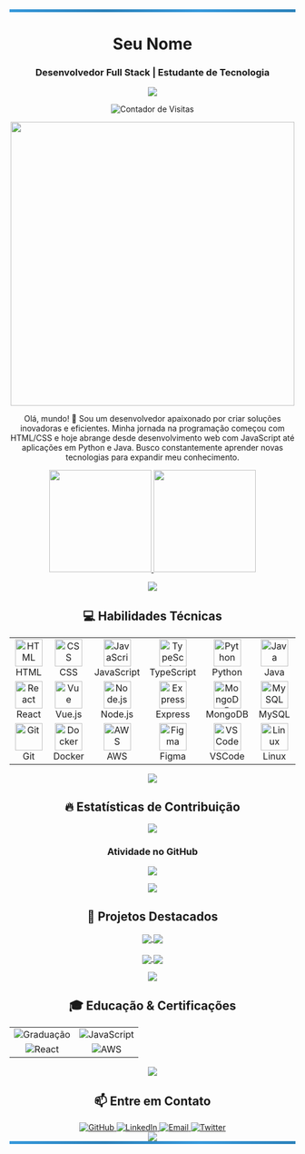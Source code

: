 <div align="center">
  <!-- Borda superior com efeito gradiente -->
  <div style="width:100%; height:5px; background: linear-gradient(90deg, #3498db, #2980b9, #3498db, #2980b9);"></div>
  
  <h1 align="center">Seu Nome</h1>
  <h3 align="center">Desenvolvedor Full Stack | Estudante de Tecnologia</h3>
  
  <p align="center">
    <img src="https://readme-typing-svg.herokuapp.com?font=Fira+Code&size=22&duration=3000&pause=1000&color=3498db&center=true&vCenter=true&width=440&lines=Desenvolvedor+Web;Entusiasta+de+Python;Apaixonado+por+JavaScript;Solucionador+de+Problemas" />
  </p>

  <!-- Badge contador de visitantes -->
  <p align="center">
    <img src="https://komarev.com/ghpvc/?username=KaueSilva04&style=for-the-badge&color=3498db" alt="Contador de Visitas" />
  </p>
</div>

<p align="center">
  <img src="https://user-images.githubusercontent.com/74038190/212750155-3ceddfbd-19d3-40a3-87af-8d329c8323c4.gif" width="500" />
</p>

<p align="center">
  Olá, mundo! 👋 Sou um desenvolvedor apaixonado por criar soluções inovadoras e eficientes. Minha jornada na programação começou com HTML/CSS e hoje abrange desde desenvolvimento web com JavaScript até aplicações em Python e Java. Busco constantemente aprender novas tecnologias para expandir meu conhecimento.
</p>

<!-- Cards de estatísticas -->
<div align="center">
  <a href="https://github.com/KaueSilva04">
    <img height="180em" src="https://github-readme-stats.vercel.app/api?username=KaueSilva04&show_icons=true&theme=tokyonight&hide_border=true&count_private=true&bg_color=00000000&include_all_commits=true&rank_icon=github" />
    <img height="180em" src="https://github-readme-stats.vercel.app/api/top-langs/?username=KaueSilva04&layout=compact&theme=tokyonight&hide_border=true&bg_color=00000000" />
  </a>
</div>

<!-- Divisor estilizado -->
<p align="center">
  <img src="https://raw.githubusercontent.com/andreasbm/readme/master/assets/lines/rainbow.png" />
</p>

<h2 align="center">💻 Habilidades Técnicas</h2>

<!-- Stack de tecnologias em layout de grade -->
<div align="center">
  <table>
    <tr>
      <td align="center" width="96">
        <img src="https://skillicons.dev/icons?i=html" width="48" height="48" alt="HTML" />
        <br>HTML
      </td>
      <td align="center" width="96">
        <img src="https://skillicons.dev/icons?i=css" width="48" height="48" alt="CSS" />
        <br>CSS
      </td>
      <td align="center" width="96">
        <img src="https://skillicons.dev/icons?i=js" width="48" height="48" alt="JavaScript" />
        <br>JavaScript
      </td>
      <td align="center" width="96">
        <img src="https://skillicons.dev/icons?i=ts" width="48" height="48" alt="TypeScript" />
        <br>TypeScript
      </td>
      <td align="center" width="96">
        <img src="https://skillicons.dev/icons?i=py" width="48" height="48" alt="Python" />
        <br>Python
      </td>
      <td align="center" width="96">
        <img src="https://skillicons.dev/icons?i=java" width="48" height="48" alt="Java" />
        <br>Java
      </td>
    </tr>
    <tr>
      <td align="center" width="96">
        <img src="https://skillicons.dev/icons?i=react" width="48" height="48" alt="React" />
        <br>React
      </td>
      <td align="center" width="96">
        <img src="https://skillicons.dev/icons?i=vue" width="48" height="48" alt="Vue" />
        <br>Vue.js
      </td>
      <td align="center" width="96">
        <img src="https://skillicons.dev/icons?i=nodejs" width="48" height="48" alt="Node.js" />
        <br>Node.js
      </td>
      <td align="center" width="96">
        <img src="https://skillicons.dev/icons?i=express" width="48" height="48" alt="Express" />
        <br>Express
      </td>
      <td align="center" width="96">
        <img src="https://skillicons.dev/icons?i=mongodb" width="48" height="48" alt="MongoDB" />
        <br>MongoDB
      </td>
      <td align="center" width="96">
        <img src="https://skillicons.dev/icons?i=mysql" width="48" height="48" alt="MySQL" />
        <br>MySQL
      </td>
    </tr>
    <tr>
      <td align="center" width="96">
        <img src="https://skillicons.dev/icons?i=git" width="48" height="48" alt="Git" />
        <br>Git
      </td>
      <td align="center" width="96">
        <img src="https://skillicons.dev/icons?i=docker" width="48" height="48" alt="Docker" />
        <br>Docker
      </td>
      <td align="center" width="96">
        <img src="https://skillicons.dev/icons?i=aws" width="48" height="48" alt="AWS" />
        <br>AWS
      </td>
      <td align="center" width="96">
        <img src="https://skillicons.dev/icons?i=figma" width="48" height="48" alt="Figma" />
        <br>Figma
      </td>
      <td align="center" width="96">
        <img src="https://skillicons.dev/icons?i=vscode" width="48" height="48" alt="VSCode" />
        <br>VSCode
      </td>
      <td align="center" width="96">
        <img src="https://skillicons.dev/icons?i=linux" width="48" height="48" alt="Linux" />
        <br>Linux
      </td>
    </tr>
  </table>
</div>

<!-- Divisor estilizado -->
<p align="center">
  <img src="https://raw.githubusercontent.com/andreasbm/readme/master/assets/lines/rainbow.png" />
</p>

<h2 align="center">🔥 Estatísticas de Contribuição</h2>

<!-- Gráfico de contribuições estilizado -->
<div align="center">
  <img src="https://github-readme-streak-stats.herokuapp.com/?user=KaueSilva04&theme=tokyonight&hide_border=true&background=00000000&stroke=3498db&ring=2980b9&fire=2980b9&currStreakNum=3498db&sideNums=3498db&currStreakLabel=3498db&sideLabels=3498db&dates=2980b9" />
</div>

<!-- Gráfico de atividade -->
<div align="center">
  <h3>Atividade no GitHub</h3>
  <img src="https://github-profile-summary-cards.vercel.app/api/cards/profile-details?username=KaueSilva04&theme=tokyonight" />
</div>

<!-- Divisor estilizado -->
<p align="center">
  <img src="https://raw.githubusercontent.com/andreasbm/readme/master/assets/lines/rainbow.png" />
</p>

<h2 align="center">🚀 Projetos Destacados</h2>

<!-- Cards de repositórios -->
<div align="center">
  <a href="https://github.com/KaueSilva04/projeto-1">
    <img align="center" src="https://github-readme-stats.vercel.app/api/pin/?username=KaueSilva04&repo=projeto-1&theme=tokyonight&hide_border=true&bg_color=00000000" />
  </a>
  <a href="https://github.com/KaueSilva04/projeto-2">
    <img align="center" src="https://github-readme-stats.vercel.app/api/pin/?username=KaueSilva04&repo=projeto-2&theme=tokyonight&hide_border=true&bg_color=00000000" />
  </a>
</div>
<br>
<div align="center">
  <a href="https://github.com/KaueSilva04/projeto-3">
    <img align="center" src="https://github-readme-stats.vercel.app/api/pin/?username=KaueSilva04&repo=projeto-3&theme=tokyonight&hide_border=true&bg_color=00000000" />
  </a>
  <a href="https://github.com/KaueSilva04/projeto-4">
    <img align="center" src="https://github-readme-stats.vercel.app/api/pin/?username=KaueSilva04&repo=projeto-4&theme=tokyonight&hide_border=true&bg_color=00000000" />
  </a>
</div>

<!-- Divisor estilizado -->
<p align="center">
  <img src="https://raw.githubusercontent.com/andreasbm/readme/master/assets/lines/rainbow.png" />
</p>

<h2 align="center">🎓 Educação & Certificações</h2>

<div align="center">
  <table>
    <tr>
      <td align="center">
        <img src="https://img.shields.io/badge/Graduação-Ciência_da_Computação-3498db?style=for-the-badge" alt="Graduação" />
      </td>
      <td align="center">
        <img src="https://img.shields.io/badge/Certificação-JavaScript_Avançado-F7DF1E?style=for-the-badge&logo=javascript&logoColor=black" alt="JavaScript" />
      </td>
    </tr>
    <tr>
      <td align="center">
        <img src="https://img.shields.io/badge/Certificação-React_Developer-61DAFB?style=for-the-badge&logo=react&logoColor=black" alt="React" />
      </td>
      <td align="center">
        <img src="https://img.shields.io/badge/Certificação-AWS_Cloud_Practitioner-FF9900?style=for-the-badge&logo=amazon-aws&logoColor=white" alt="AWS" />
      </td>
    </tr>
  </table>
</div>

<!-- Divisor estilizado -->
<p align="center">
  <img src="https://raw.githubusercontent.com/andreasbm/readme/master/assets/lines/rainbow.png" />
</p>

<h2 align="center">📫 Entre em Contato</h2>

<div align="center">
  <a href="https://github.com/KaueSilva04" target="_blank">
    <img src="https://img.shields.io/badge/GitHub-181717?style=for-the-badge&logo=github&logoColor=white" alt="GitHub" />
  </a>
  <a href="https://www.linkedin.com/in/KaueSilva04/" target="_blank">
    <img src="https://img.shields.io/badge/LinkedIn-0A66C2?style=for-the-badge&logo=linkedin&logoColor=white" alt="LinkedIn" />
  </a>
  <a href="mailto:seu-email@example.com" target="_blank">
    <img src="https://img.shields.io/badge/Email-EA4335?style=for-the-badge&logo=gmail&logoColor=white" alt="Email" />
  </a>
  <a href="https://twitter.com/KaueSilva04" target="_blank">
    <img src="https://img.shields.io/badge/Twitter-1DA1F2?style=for-the-badge&logo=twitter&logoColor=white" alt="Twitter" />
  </a>
</div>

<!-- Terminal typing effect -->
<div align="center">
  <img src="https://readme-typing-svg.herokuapp.com?font=Fira+Code&size=25&duration=3000&pause=1000&color=3498db&center=true&vCenter=true&width=600&lines=Obrigado+pela+visita!;Vamos+colaborar+em+algo+incrível!;Coding+is+poetry..." />
</div>

<!-- Borda inferior com efeito gradiente -->
<div style="width:100%; height:5px; background: linear-gradient(90deg, #3498db, #2980b9, #3498db, #2980b9);"></div>
